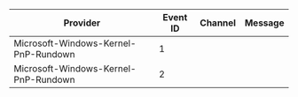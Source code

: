 Provider                              |  Event ID  |  Channel  |  Message
--------------------------------------|------------|-----------|---------
Microsoft-Windows-Kernel-PnP-Rundown  |  1         |           |
Microsoft-Windows-Kernel-PnP-Rundown  |  2         |           |